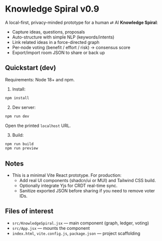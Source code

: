 # Knowledge Spiral v0.9

A local-first, privacy-minded prototype for a human ⇄ AI **Knowledge Spiral**:
- Capture ideas, questions, proposals
- Auto-structure with simple NLP (keywords/intents)
- Link related ideas in a force-directed graph
- Per-node voting (benefit / effort / risk) -> consensus score
- Export/import room JSON to share or back up

## Quickstart (dev)

Requirements: Node 18+ and npm.

1. Install:
```bash
npm install
```

2. Dev server:
```bash
npm run dev
```
Open the printed `localhost` URL.

3. Build:
```bash
npm run build
npm run preview
```

## Notes
- This is a minimal Vite React prototype. For production:
  - Add real UI components (shadcn/ui or MUI) and Tailwind CSS build.
  - Optionally integrate Yjs for CRDT real-time sync.
  - Sanitize exported JSON before sharing if you need to remove voter IDs.

## Files of interest
- `src/KnowledgeSpiral.jsx` — main component (graph, ledger, voting)
- `src/App.jsx` — mounts the component
- `index.html`, `vite.config.js`, `package.json` — project scaffolding


